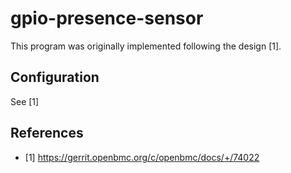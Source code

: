 # gpio-presence-sensor

This program was originally implemented following the design [1].

## Configuration

See [1]

## References

- [1] https://gerrit.openbmc.org/c/openbmc/docs/+/74022
